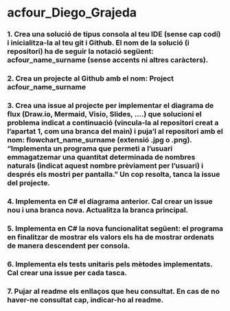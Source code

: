 # acfour_Diego_Grajeda


### 1. Crea una solució de tipus consola al teu IDE (sense cap codi) i inicialitza-la al teu git i Github. El nom de la solució (i repositori) ha de seguir la notació següent: acfour_name_surname (sense accents ni altres caràcters).



### 2. Crea un projecte al Github amb el nom: Project acfour_name_surname



### 3. Crea una issue al projecte per  implementar el diagrama de flux (Draw.io, Mermaid, Visio, Slides, ….) que solucioni el problema indicat a continuació (vincula-la al repositori creat a l’apartat 1, com una branca del main)  i puja’l al repositori amb el nom: flowchart_name_surname (extensió .jpg o .png). “Implementa un programa que permeti a l’usuari emmagatzemar una quantitat determinada de nombres naturals (indicat aquest nombre prèviament per l’usuari) i després els mostri per pantalla.” Un cop resolta, tanca la issue del projecte.



### 4. Implementa en C# el diagrama anterior. Cal crear un issue nou i una branca nova. Actualitza la branca principal.



### 5. Implementa en C# la nova funcionalitat següent: el programa en finalitzar de mostrar els valors els ha de mostrar ordenats de manera descendent per consola.



### 6. Implementa els tests unitaris pels mètodes implementats. Cal crear una issue per cada tasca.



### 7. Pujar al readme els enllaços que heu consultat. En cas de no haver-ne consultat cap, indicar-ho al readme.
